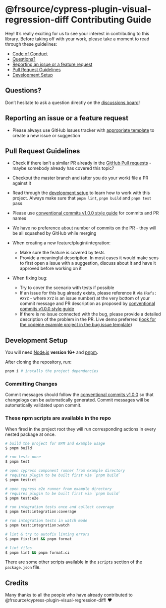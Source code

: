 # @frsource/cypress-plugin-visual-regression-diff Contributing Guide

Hey! It’s really exciting for us to see your interest in contributing to this library. Before taking off with your work, please take a moment to read through these guidelines:

- [Code of Conduct](https://github.com/FRSOURCE/cypress-plugin-visual-regression-diff/blob/master/CODE_OF_CONDUCT.md)
- [Questions?](#questions)
- [Reporting an issue or a feature request](#reporing-an-issue-or-a-feature-request)
- [Pull Request Guidelines](#pull-request-guidelines)
- [Development Setup](#development-setup)

## Questions?

Don’t hesitate to ask a question directly on the [discussions board](https://github.com/FRSOURCE/cypress-plugin-visual-regression-diff/discussions)!

## Reporting an issue or a feature request

- Please always use GitHub Issues tracker with [appropriate template](https://github.com/login?return_to=https%3A%2F%2Fgithub.com%2FFRSOURCE%2Fcypress-plugin-visual-regression-diff%2Fissues%2Fnew%2Fchoose) to create a new issue or suggestion

## Pull Request Guidelines

- Check if there isn’t a similar PR already in the [GitHub Pull requests](https://github.com/FRSOURCE/cypress-plugin-visual-regression-diff/pulls) - maybe somebody already has covered this topic?

- Checkout the master branch and (after you do your work) file a PR against it

- Read through the [development setup](#development-setup) to learn how to work with this project. Always make sure that `pnpm lint`, `pnpm build` and `pnpm test` pass

- Please use [conventional commits v1.0.0 style guide](https://www.conventionalcommits.org/en/v1.0.0/) for commits and PR names

- We have no preference about number of commits on the PR - they will be all squashed by GitHub while merging

- When creating a new feature/plugin/integration:

  - Make sure the feature is covered by tests
  - Provide a meaningful description. In most cases it would make sens to first open a issue with a suggestion, discuss about it and have it approved before working on it

- When fixing bug:
  - Try to cover the scenario with tests if possible
  - If an issue for this bug already exists, please reference it via (`Refs: #XYZ` - where `XYZ` is an issue number) at the very bottom of your commit message and PR description as proposed by [conventional commits v1.0.0 style guide](https://www.conventionalcommits.org/en/v1.0.0/#commit-message-with-multi-paragraph-body-and-multiple-footers)
  - If there is no issue connected with the bug, please provide a detailed description of the problem in the PR. Live demo preferred ([look for the codeine example project in the bug issue template](https://github.com/FRSOURCE/cypress-plugin-visual-regression-diff/blob/master/.github/ISSUE_TEMPLATE/bug_report.md))

## Development Setup

<!-- textlint-disable spelling -->

You will need [Node.js](https://nodejs.org/en/) **version 16+** and [pnpm](https://pnpm.io/installation).

<!-- textlint-enable -->

After cloning the repository, run:

```bash
pnpm i # installs the project dependencies
```

### Committing Changes

Commit messages should follow the [conventional commits v1.0.0](https://www.conventionalcommits.org/en/v1.0.0/) so that changelogs can be automatically generated. Commit messages will be automatically validated upon commit.

### These npm scripts are available in the repo

When fired in the project root they will run corresponding actions in every nested package at once.

```bash
# build the project for NPM and example usage
$ pnpm build

# run tests once
$ pnpm test

# open cypress component runner from example directory
# requires plugin to be built first via `pnpm build`
$ pnpm test:ct

# open cypress e2e runner from example directory
# requires plugin to be built first via `pnpm build`
$ pnpm test:e2e

# run integration tests once and collect coverage
$ pnpm test:integration:coverage

# run integration tests in watch mode
$ pnpm test:integration:watch

# lint & try to autofix linting errors
$ pnpm fix:lint && pnpm format

# lint files
$ pnpm lint && pnpm format:ci
```

There are some other scripts available in the `scripts` section of the `package.json` file.

## Credits

Many thanks to all the people who have already contributed to @frsource/cypress-plugin-visual-regression-diff! ❤️
